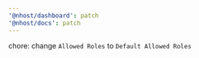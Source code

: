```yaml
---
'@nhost/dashboard': patch
'@nhost/docs': patch
---
```


chore: change `Allowed Roles` to `Default Allowed Roles`
